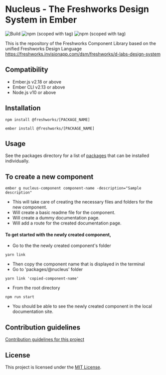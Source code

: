 Nucleus - The Freshworks Design System in Ember
==============================================================================
![Build](https://github.com/freshdesk/nucleus/workflows/Build/badge.svg?branch=master)
![npm (scoped with tag)](https://img.shields.io/npm/v/@freshworks/button/latest)
![npm (scoped with tag)](https://img.shields.io/npm/v/@freshworks/button/beta)

This is the repository of the Freshworks Component Library based on the unified
Freshworks Design Language
https://freshworks.invisionapp.com/dsm/freshworks/d-labs-design-system

Compatibility
------------------------------------------------------------------------------

* Ember.js v2.18 or above
* Ember CLI v2.13 or above
* Node.js v10 or above


Installation
------------------------------------------------------------------------------

```
npm install @freshworks/[PACKAGE_NAME]
```

```
ember install @freshworks/[PACKAGE_NAME]
```


Usage
------------------------------------------------------------------------------

See the packages directory for a list of [packages](packages/) that can be installed individually.




To create a new component
------------------------------------------------------------------------------
```
ember g nucleus-component component-name -description="Sample description"
```

- This will take care of creating the necessary files and folders for the new component.
- Will create a basic readme file for the component.
- Will create a dummy documentation page.
- Will add a route for the created documentation page.

#### To get started with the newly created component,
- Go to the the newly created component's folder
```
yarn link
```
- Then copy the component name that is displayed in the terminal
- Go to 'packages/@nucleus' folder
```
yarn link 'copied-component-name'
```
- From the root directory
```
npm run start
```
- You should be able to see the newly created component in the local documentation site.


Contribution guidelines
------------------------------------------------------------------------------

[Contribution guidelines for this project](docs/CONTRIBUTING.md)


License
------------------------------------------------------------------------------

This project is licensed under the [MIT License](LICENSE.md).

